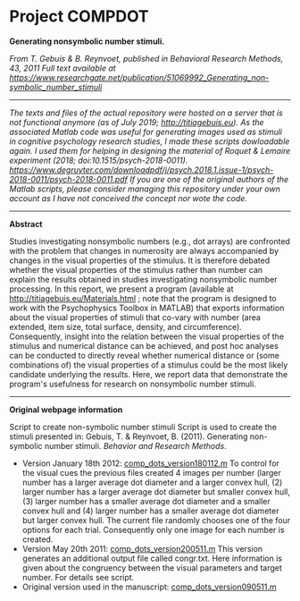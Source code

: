 
# Project COMPDOT
**Generating nonsymbolic number stimuli.**

*From T. Gebuis &amp; B. Reynvoet, published in Behavioral Research Methods, 43, 2011*
*Full text available at https://www.researchgate.net/publication/51069992_Generating_non-symbolic_number_stimuli*


----

*The texts and files of the actual repository were hosted on a server that is not functional anymore (as of July 2019; http://titiagebuis.eu). As the associated Matlab code was useful for generating images used as stimuli in cognitive psychology research studies, I made these scripts dowloadable again. I used them for helping in designing the material of Roquet & Lemaire experiment (2018; doi:10.1515/psych-2018-0011).
https://www.degruyter.com/downloadpdf/j/psych.2018.1.issue-1/psych-2018-0011/psych-2018-0011.pdf
 If you are one of the original authors of the Matlab scripts, please consider managing this repository under your own account as I have not conceived the concept nor wote the code.*

---

**Abstract**

Studies investigating nonsymbolic numbers (e.g., dot arrays) are confronted with the problem that changes in numerosity are always accompanied by changes in the visual properties of the stimulus. It is therefore debated whether the visual properties of the stimulus rather than number can explain the results obtained in studies investigating nonsymbolic number processing. In this report, we present a program (available at http://titiagebuis.eu/Materials.html ; note that the program is designed to work with the Psychophysics Toolbox in MATLAB) that exports information about the visual properties of stimuli that co-vary with number (area extended, item size, total surface, density, and circumference). Consequently, insight into the relation between the visual properties of the stimulus and numerical distance can be achieved, and post hoc analyses can be conducted to directly reveal whether numerical distance or (some combinations of) the visual properties of a stimulus could be the most likely candidate underlying the results. Here, we report data that demonstrate the program's usefulness for research on nonsymbolic number stimuli.

----

**Original webpage information**

Script to create non-symbolic number stimuli Script is used to create the stimuli presented in:
Gebuis, T. & Reynvoet, B. (2011). Generating non-symbolic number stimuli. *Behavior and Research Methods*.

 - Version January 18th 2012: [comp_dots_version180112.m](https://github.com/sedufau/compdot/blob/master/comp_dots_version180112.m)
To control for the visual cues the previous files created 4 images per number (larger number has a larger average dot diameter and a larger convex hull, (2) larger number has a larger average dot diameter but smaller convex hull, (3) larger number has a smaller average dot diameter and a smaller convex hull and (4) larger number has a smaller average dot diameter but larger convex hull. The current file randomly chooses one of the four options for each trial. Consequently only one image for each number is created.
 - Version May 20th 2011: [comp_dots_version200511.m](https://github.com/sedufau/compdot/blob/master/comp_dots_version200511.m)
This version generates an additional output file called congr.txt. Here information is given about the congruency between the visual parameters and target number. For details see script.
 - Original version used in the manuscript: [comp_dots_version090511.m](https://github.com/sedufau/compdot/blob/master/comp_dots_version090511.m)
